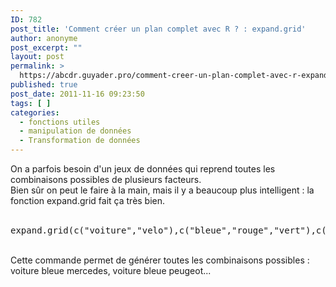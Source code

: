 ```yaml
---
ID: 782
post_title: 'Comment créer un plan complet avec R ? : expand.grid'
author: anonyme
post_excerpt: ""
layout: post
permalink: >
  https://abcdr.guyader.pro/comment-creer-un-plan-complet-avec-r-expand.grid/
published: true
post_date: 2011-11-16 09:23:50
tags: [ ]
categories:
  - fonctions utiles
  - manipulation de données
  - Transformation de données
---
```

On a parfois besoin d'un jeux de données qui reprend toutes les combinaisons possibles de plusieurs facteurs.<br />Bien sûr on peut le faire à la main, mais il y a beaucoup plus intelligent : la fonction expand.grid fait ça très bien.<br /><br /> <pre lang='rsplus'> expand.grid(c("voiture","velo"),c("bleue","rouge","vert"),c("mercedes","peugeot")) </pre> <br />Cette commande permet de générer toutes les combinaisons possibles : voiture bleue mercedes, voiture bleue peugeot...<br /><br /><br />